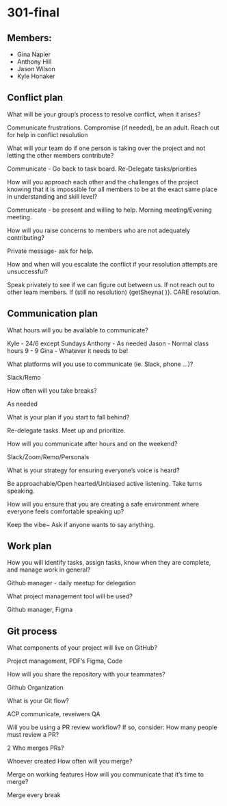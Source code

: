 # 301-final

## Members:
- Gina Napier
- Anthony Hill
- Jason Wilson
- Kyle Honaker

## Conflict plan
What will be your group’s process to resolve conflict, when it arises?  

Communicate frustrations. Compromise (if needed), be an adult.
Reach out for help in conflict resolution

What will your team do if one person is taking over the project and not letting the other members contribute?  

Communicate - Go back to task board. Re-Delegate tasks/priorities

How will you approach each other and the challenges of the project knowing that it is impossible for all members to be at the exact same place in understanding and skill level?  

Communicate - be present and willing to help. Morning meeting/Evening meeting.

How will you raise concerns to members who are not adequately contributing?  

Private message- ask for help. 

How and when will you escalate the conflict if your resolution attempts are unsuccessful?  

Speak privately to see if we can figure out between us. If not reach out to other team members. If (still no resolution) {getSheyna( )}. CARE resolution.


## Communication plan 
What hours will you be available to communicate?  

Kyle - 24/6 except Sundays
Anthony - As needed
Jason - Normal class hours 9 - 9
Gina - Whatever it needs to be!

What platforms will you use to communicate (ie. Slack, phone …)?  

Slack/Remo

How often will you take breaks?  

As needed

What is your plan if you start to fall behind?  

Re-delegate tasks. Meet up and prioritize.

How will you communicate after hours and on the weekend?  

Slack/Zoom/Remo/Personals

What is your strategy for ensuring everyone’s voice is heard?  

Be approachable/Open hearted/Unbiased active listening. Take turns speaking.

How will you ensure that you are creating a safe environment where everyone feels comfortable speaking up?  

Keep the vibe~ Ask if anyone wants to say anything.

## Work plan
How you will identify tasks, assign tasks, know when they are complete, and manage work in general?   

Github manager - daily meetup for delegation

What project management tool will be used?  

Github manager, Figma

## Git process
What components of your project will live on GitHub?  

Project management, PDF’s Figma, Code

How will you share the repository with your teammates?  

Github Organization

What is your Git flow?  

ACP communicate, reveiwers QA

Will you be using a PR review workflow? If so, consider:
How many people must review a PR?  

2
Who merges PRs?  

Whoever created
How often will you merge?  

Merge on working features
How will you communicate that it’s time to merge?   

Merge every break
